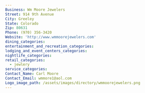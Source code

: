 ```yaml
---
Business: Wm Moore Jewelers
Street: 914 9th Avenue
City: Greeley
State: Colorado
Zip: 80631
Phone: (970) 356-3420
Website: 'http://www.wmmoorejewelers.com'
dining_categories:
entertainment_and_recreation_categories:
lodging_and_event_centers_categories:
nightlife_categories:
retail_categories:
  - jewlery
service_categories:
Contact_Name: Carl Moore
Contact_Email: wmmore1@aol.com
Logo_image_path: /assets/images/directory/wmmoorejewelers.png
---
```



